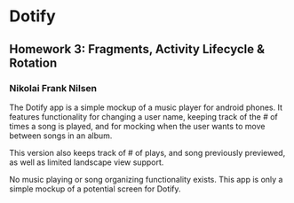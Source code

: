 # Dotify

## Homework 3: Fragments, Activity Lifecycle & Rotation
### Nikolai Frank Nilsen

The Dotify app is a simple mockup of a music player for android phones. It features functionality for changing a user name, keeping track of the # of times a song is played, and for mocking when the user wants to move between songs in an album.

This version also keeps track of # of plays, and song previously previewed, as well as limited landscape view support.

No music playing or song organizing functionality exists. This app is only a simple mockup of a potential screen for Dotify.
